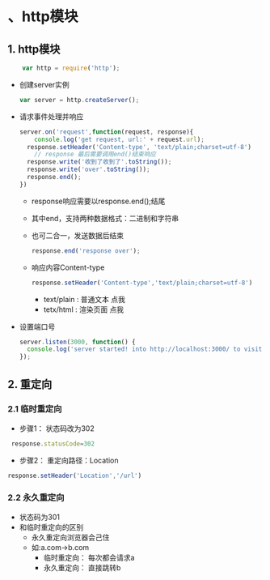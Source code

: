 # 、http模块

## 1. http模块

```js
	var http = require('http');
```

- 创建server实例

  ```js
  var server = http.createServer();
  ```

- 请求事件处理并响应

  ```js
  server.on('request',function(request, response){
      console.log('get request, url:' + request.url);	
  	response.setHeader('Content-type', 'text/plain;charset=utf-8')
      // response 最后需要调用end()结束响应
  	response.write('收到了收到了'.toString());
  	response.write('over'.toString());
  	response.end();
  })
  ```

  - response响应需要以response.end();结尾

  - 其中end，支持两种数据格式：二进制和字符串

  - 也可二合一，发送数据后结束

    ```js
    response.end('response over');
    ```

  - 响应内容Content-type

    ```js
    response.setHeader('Content-type','text/plain;charset=utf-8')
    ```

    - text/plain : 普通文本 <a>点我</a>
    - tetx/html : 渲染页面 <a>点我</a>

- 设置端口号

  ```js
  server.listen(3000, function() {
  	console.log('server started! into http://localhost:3000/ to visitor web');
  });
  ```

  

## 2. 重定向
### 2.1 临时重定向

- 步骤1： 状态码改为302

 ```js
  response.statusCode=302
 ```

- 步骤2： 重定向路径：Location

```js
response.setHeader('Location','/url')
```

### 2.2 永久重定向
- 状态码为301
- 和临时重定向的区别
	+ 永久重定向浏览器会己住
	+ 如:a.com->b.com
	  * 临时重定向： 每次都会请求a
	  * 永久重定向： 直接跳转b
	  

